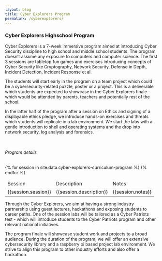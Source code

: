 ```yaml
---
layout: blog
title: Cyber Explorers Program
permalink: /cyberexplorers/
---
```

<h3 class="title">Cyber Explorers Highschool Program</h3>

Cyber Explorers is a 7-week immersive program aimed at introducing Cyber Security discipline to high school and middle school students.
The program doesn’t assume any exposure to computers and computer science. The first 3 sessions are tabletop fun games and exercises 
introducing concepts of Cyber Security like Cryptography, Network Security, Defense in Depth, Incident Detection, Incident Response et al.

The students will start early in the program on a team project which could be a cybersecurity-related puzzle, poster or a project. 
This is a deliverable which students are expected to showcase in the Cyber Explorers finale - which would be attended by parents, 
teachers and potentially rest of the school.

In the latter half of the program after a session on Ethics and signing of a displayable ethics pledge, 
we introduce hands-on exercises and threats which students will replicate in a lab environment. We start the labs with a gentle 
introduction to shell and operating systems and the drop into network security, log analysis and forensics. 

<br/>
<h6 class="subtitle">Program details</h6>
<table class="table is-bordered is-striped">
    <thead>
        <td>Session</td><td>Description</td><td>Notes</td>
    </thead>
    <tbody>
    {% for session in site.data.cyber-explorers-curriculum-program %} 
    <tr>
        <td>{{session.session}}</td>
        <td>{{session.description}}</td>
        <td>{{session.notes}}</td>
    </tr>
    {% endfor %}
    </tbody>
</table>

Through the Cyber Explorers, we aim at having a strong industry partnership using guest lectures, hackathons 
and exposing students to career paths. One of the session labs will be tailored as a Cyber Patriots test - which will 
introduce students to the Cyber Patriots program and other relevant national initiatives. 

The program finale will showcase student work and projects to a broad audience. During the duration of the program, 
we will offer an extensive cybersecurity library and a raspberry pi based project lab environment. We strive to align 
this program to other industry efforts and also offer a  hackathon.